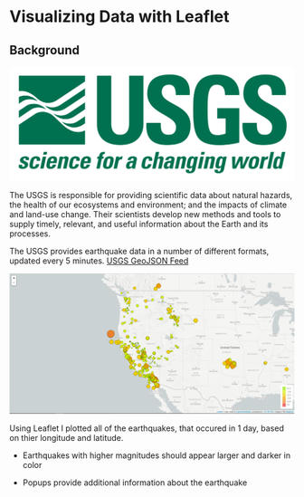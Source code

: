 # Visualizing Data with Leaflet

## Background

![1-Logo](Images/1-Logo.png)

The USGS is responsible for providing scientific data about natural hazards, the health of our ecosystems and environment; and the impacts of climate and land-use change. Their scientists develop new methods and tools to supply timely, relevant, and useful information about the Earth and its processes.

The USGS provides earthquake data in a number of different formats, updated every 5 minutes.
[USGS GeoJSON Feed](http://earthquake.usgs.gov/earthquakes/feed/v1.0/geojson.php)


![2-BasicMap](Images/2-BasicMap.png)



  Using Leaflet I plotted all of the earthquakes, that occured in 1 day, based on thier longitude and latitude.

   * Earthquakes with higher magnitudes should appear larger and darker in color

   * Popups provide additional information about the earthquake
